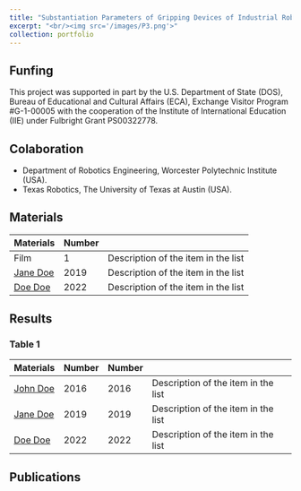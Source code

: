 ```yaml
---
title: "Substantiation Parameters of Gripping Devices of Industrial Robots and Methods of Manipulation of Flexible Objects"
excerpt: "<br/><img src='/images/P3.png'>"
collection: portfolio
---
```

## Funfing
This project was supported in part by the U.S. Department of State (DOS), Bureau of Educational and Cultural Affairs (ECA), Exchange Visitor Program #G-1-00005 with the cooperation of the Institute of International Education (IIE) under Fulbright Grant PS00322778.
## Colaboration
* Department of Robotics Engineering, Worcester Polytechnic Institute (USA).
* Texas Robotics, The University of Texas at Austin (USA).
## Materials
| Materials        | Number |                                                              |
| --------         | ------ | ------------------------------------------------------------ |
| Film             | 1      | Description of the item in the list                          |
| [Jane Doe](#)    | 2019   | Description of the item in the list                          |
| [Doe Doe](#)     | 2022   | Description of the item in the list                          |
## Results
### Table 1

| Materials    | Number | Number |                                                              |
| --------     | ------ | ------ | ------------------------------------------------------------ |
| [John Doe](#)| 2016   | 2016   | Description of the item in the list                          |
| [Jane Doe](#)| 2019   | 2019   | Description of the item in the list                          |
| [Doe Doe](#) | 2022   | 2022   | Description of the item in the list                          |


## Publications
